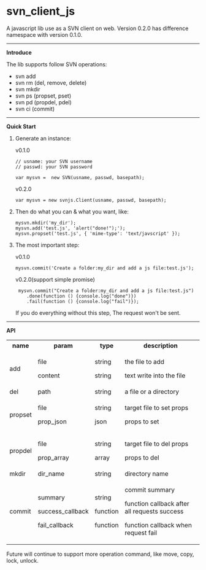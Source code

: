 svn_client_js
=============

A javascript lib use as a SVN client on web. Version 0.2.0 has difference namespace with version 0.1.0.

-------------

**Introduce**

The lib supports follow SVN operations:

* svn add 
* svn rm (del, remove, delete)
* svn mkdir
* svn ps (propset, pset)
* svn pd (propdel, pdel)
* svn ci (commit)

---

**Quick Start**

1.  Generate an instance:

	v0.1.0
  
  	```
  	// usname: your SVN username
    // passwd: your SVN password
    
  	var mysvn =  new SVN(usname, passwd, basepath);
  	```
       
    v0.2.0
    
    ```
    var mysvn = new svnjs.Client(usname, passwd, basepath);
    ```
    

2.  Then do what you can & what you want, like:
    
    ```
    mysvn.mkdir('my_dir');
    mysvn.add('test.js', 'alert("done!");');
    mysvn.propset('test.js', { 'mime-type': 'text/javscript' });
    ```

3.  The most important step:

	v0.1.0
  
  	```
  	mysvn.commit('Create a folder:my_dir and add a js file:test.js');
  	```
  	
  	v0.2.0(support simple promise)
  	
  	```
  	 mysvn.commit("Create a folder:my_dir and add a js file:test.js")  	
  		.done(function () {console.log("done")})
  		.fail(function () {console.log("fail")});
  	```

    If you do everything without this step,
    The request won't be sent.

---

**API**

<table>
  <tr>
    <th>name</th>
    <th>param</th>
    <th>type</th>
    <th>description</th>
  </tr>
  <tr>
    <td>add</td>
    <td>
      <p>file</p>
      <p>content</p>
    </td>
    <td>
      <p>string</p>
      <p>string</p>
    </td>
    <td>
      <p>the file to add</p>
      <p>text write into the file</p>
    </td>
  </tr>
  <tr>
    <td>del</td>
    <td>path</td>
    <td>string</td>
    <td>a file or a directory</td>
  </tr>
  <tr>
    <td>propset</td>
    <td>
      <p>file</p>
      <p>prop_json</p>
    </td>
    <td>
      <p>string</p>
      <p>json</p>
    </td>
    <td>
      <p>target file to set props</p>
      <p>props to set</p>
    </td>
  </tr>
  <tr>
    <td>propdel</td>
    <td>
      <p>file</p>
      <p>prop_array</p>
    </td>
    <td>
      <p>string</p>
      <p>array</p>
    </td>
    <td>
      <p>target file to del props</p>
      <p>props to del</p>
    </td>
  </tr>
  <tr>
    <td>mkdir</td>
    <td>dir_name</td>
    <td>string</td>
    <td>directory name</td>
  </tr>
  <tr>
    <td>commit</td>
    <td>
      <p>summary</p>
      <p>success_callback</p>
      <p>fail_callback</p>
    </td>
    <td>
      <p>string</p>
      <p>function</p>
      <p>function</p>
    </td>
    <td>
      <p>commit summary</p>
      <p>function callback after all requests success</p>
      <p>function callback when request fail</p>
    </td>
  </tr>
</table>


Future will continue to support more operation command,
like move, copy, lock, unlock.
